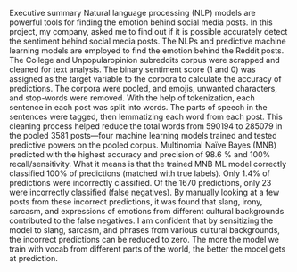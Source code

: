 Executive summary
Natural language processing (NLP) models are powerful tools for finding the emotion behind social media posts. In this project, my company, asked me to find out if it is possible accurately detect the sentiment behind social media posts. The NLPs and predictive machine learning models are employed to find the emotion behind the Reddit posts. The College and Unpopularopinion subreddits corpus were scrapped and cleaned for text analysis. The binary sentiment score (1 and 0) was assigned as the target variable to the corpora to calculate the accuracy of predictions. The corpora were pooled, and emojis, unwanted characters, and stop-words were removed. With the help of tokenization, each sentence in each post was split into words. The parts of speech in the sentences were tagged, then lemmatizing each word from each post. This cleaning process helped reduce the total words from 590194 to 285079 in the pooled 3581 posts—four machine learning models trained and tested predictive powers on the pooled corpus. Multinomial Naïve Bayes (MNB) predicted with the highest accuracy and precision of 98.6 % and 100% recall/sensitivity. What it means is that the trained MNB ML model correctly classified 100% of predictions (matched with true labels). Only 1.4% of predictions were incorrectly classified. Of the 1670 predictions, only 23 were incorrectly classified (false negatives). By manually looking at a few posts from these incorrect predictions, it was found that slang, irony, sarcasm, and expressions of emotions from different cultural backgrounds contributed to the false negatives. I am confident that by sensitizing the model to slang, sarcasm, and phrases from various cultural backgrounds, the incorrect predictions can be reduced to zero. The more the model we train with vocab from different parts of the world, the better the model gets at prediction.
